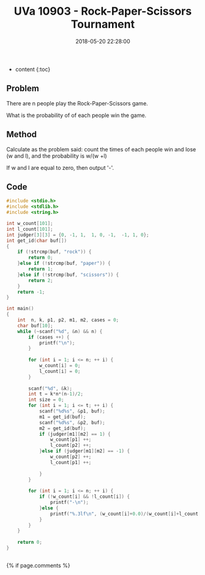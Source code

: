 ﻿---
layout: post
title: "UVa 10903 - Rock-Paper-Scissors Tournament"
date: 2018-05-20 22:28:00
categories: ACM
tags: ACM

---

* content
{:toc}

## Problem

There are n people play the Rock-Paper-Scissors game. 

What is the probability of of each people win the game.

## Method

Calculate as the problem said: count the times of each people win and lose (w and l), and the probability is w/(w +l)

If w and l are equal to zero, then output '-'.





## Code

```c++
#include <stdio.h>
#include <stdlib.h>
#include <string.h>

int w_count[101];
int l_count[101];
int judger[3][3] = {0, -1, 1,  1, 0, -1,  -1, 1, 0};
int get_id(char buf[])
{
	if (!strcmp(buf, "rock")) {
		return 0;
	}else if (!strcmp(buf, "paper")) {
		return 1;
	}else if (!strcmp(buf, "scissors")) {
		return 2;
	}
	return -1;
}

int main()
{
	int  n, k, p1, p2, m1, m2, cases = 0;
	char buf[10];
	while (~scanf("%d", &n) && n) {
		if (cases ++) {
			printf("\n");
		}
		
		for (int i = 1; i <= n; ++ i) {
			w_count[i] = 0;
			l_count[i] = 0;
		}
		
		scanf("%d", &k);
		int t = k*n*(n-1)/2;
		int size = 0;
		for (int i = 1; i <= t; ++ i) {
			scanf("%d%s", &p1, buf);
			m1 = get_id(buf);
			scanf("%d%s", &p2, buf);
			m2 = get_id(buf);
			if (judger[m1][m2] == 1) {
				w_count[p1] ++;
				l_count[p2] ++;
			}else if (judger[m1][m2] == -1) {
				w_count[p2] ++;
				l_count[p1] ++;
				
			}
		}
		
		for (int i = 1; i <= n; ++ i) {
			if (!w_count[i] && !l_count[i]) {
				printf("-\n");
			}else {
				printf("%.3lf\n", (w_count[i]+0.0)/(w_count[i]+l_count[i]));
			}
		}
	}
	
	return 0;
} 
   
```
{% if page.comments %}
<div id="disqus_thread"></div>
    <script type="text/javascript">
        /* * * CONFIGURATION VARIABLES: EDIT BEFORE PASTING INTO YOUR WEBPAGE * * */
        var disqus_shortname = 'perfectlyrandom'; // required: replace example with your forum shortname
        // var disqus_developer = 1; // Comment out when the site is live
        var disqus_identifier = "{{ page.url }}";

        /* * * DON'T EDIT BELOW THIS LINE * * */
        (function() {
            var dsq = document.createElement('script'); dsq.type = 'text/javascript'; dsq.async = true;
            dsq.src = '//' + disqus_shortname + '.disqus.com/embed.js';
            (document.getElementsByTagName('head')[0] || document.getElementsByTagName('body')[0]).appendChild(dsq);
        })();
    </script>
    <noscript>Please enable JavaScript to view the <a href="http://disqus.com/?ref_noscript">comments powered by Disqus.</a></noscript>
    <a href="http://disqus.com" class="dsq-brlink">comments powered by <span class="logo-disqus">Disqus</span></a>
{% endif %}